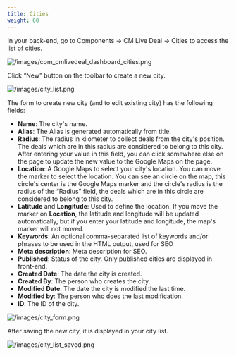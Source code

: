```yaml
---
title: Cities
weight: 60
---
```


In your back-end, go to Components -> CM Live Deal -> Cities to access the list of cities.

![/images/com_cmlivedeal_dashboard_cities.png](/images/com_cmlivedeal_dashboard_cities.png)

Click “New” button on the toolbar to create a new city.

![/images/city_list.png](/images/city_list.png)

The form to create new city (and to edit existing city) has the following fields:

*   **Name**: The city's name.
*   **Alias**: The Alias is generated automatically from title.
*   **Radius**: The radius in kilometer to collect deals from the city's position. The deals which are in this radius are considered to belong to this city. After entering your value in this field, you can click somewhere else on the page to update the new value to the Google Maps on the page.
*   **Location**: A Google Maps to select your city's location. You can move the marker to select the location. You can see an circle on the map, this circle's center is the Google Maps marker and the circle's radius is the radius of the “Radius” field, the deals which are in this circle are considered to belong to this city.
*   **Latitude** and **Longitude**: Used to define the location. If you move the marker on **Location**, the latitude and longitude will be updated automatically, but if you enter your latitude and longitude, the map's marker will not moved.
*   **Keywords**: An optional comma-separated list of keywords and/or phrases to be used in the HTML output, used for SEO
*   **Meta description**: Meta description for SEO.
*   **Published**: Status of the city. Only published cities are displayed in front-end.
*   **Created Date**: The date the city is created.
*   **Created By**: The person who creates the city.
*   **Modified Date**: The date the city is modified the last time.
*   **Modified by**: The person who does the last modification.
*   **ID**: The ID of the city.

![/images/city_form.png](/images/city_form.png)

After saving the new city, it is displayed in your city list.

![/images/city_list_saved.png](/images/city_list_saved.png)